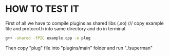 HOW TO TEST IT
==================

First of all we have to compile plugins as shared libs (.so) ///
copy example file and protocol.h into same directory and do in terminal

```bash
g++ -shared -fPIC example.cpp -o plug
```

Then copy "plug" file into "plugins/main" folder and run "./superman"
